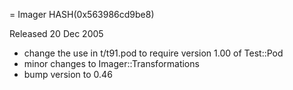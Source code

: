 = Imager HASH(0x563986cd9be8)

Released 20 Dec 2005

- change the use in t/t91.pod to require version 1.00 of Test::Pod  
- minor changes to Imager::Transformations
- bump version to 0.46